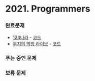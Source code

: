 # 2021. Programmers

### 완료문제 
* [124나라](https://programmers.co.kr/learn/courses/30/lessons/12899) - [코드](https://github.com/pointehd/Algorithm/blob/master/src/year2021/programmers/World124.java)
* [무지의 먹방 라이브](https://programmers.co.kr/learn/courses/30/lessons/42891) - [코드](https://github.com/pointehd/Algorithm/blob/master/src/year2021/programmers/MuziLive.java)

### 푸는 중인 문제 


### 보류 문제


